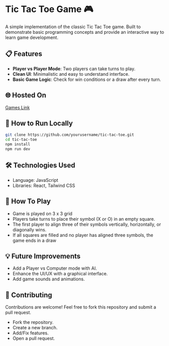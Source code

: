 # Tic Tac Toe Game 🎮

A simple implementation of the classic Tic Tac Toe game. Built to demonstrate basic programming concepts and provide an interactive way to learn game development.

## 📋 Features
- **Player vs Player Mode**: Two players can take turns to play.
- **Clean UI**: Minimalistic and easy to understand interface.
- **Basic Game Logic**: Check for win conditions or a draw after every turn.

## 🌐 Hosted On
  [Games Link](https://fungames.vercel.app/)

## 🚀 How to Run Locally

   ```bash
   git clone https://github.com/yourusername/tic-tac-toe.git
   cd tic-tac-toe
   npm install
   npm run dev
   ```

## 🛠️ Technologies Used

- Language: JavaScript
- Libraries: React, Tailwind CSS

## 📄 How To Play

- Game is played on 3 x 3 grid
- Players take turns to place their symbol (X or O) in an empty square.
- The first player to align three of their symbols vertically, horizontally, or diagonally wins.
- If all squares are filled and no player has aligned three symbols, the game ends in a draw

## 💡 Future Improvements

- Add a Player vs Computer mode with AI.
- Enhance the UI/UX with a graphical interface.
- Add game sounds and animations.

## 🤝 Contributing

Contributions are welcome! Feel free to fork this repository and submit a pull request.

- Fork the repository.
- Create a new branch.
- Add/Fix features.
- Open a pull request.